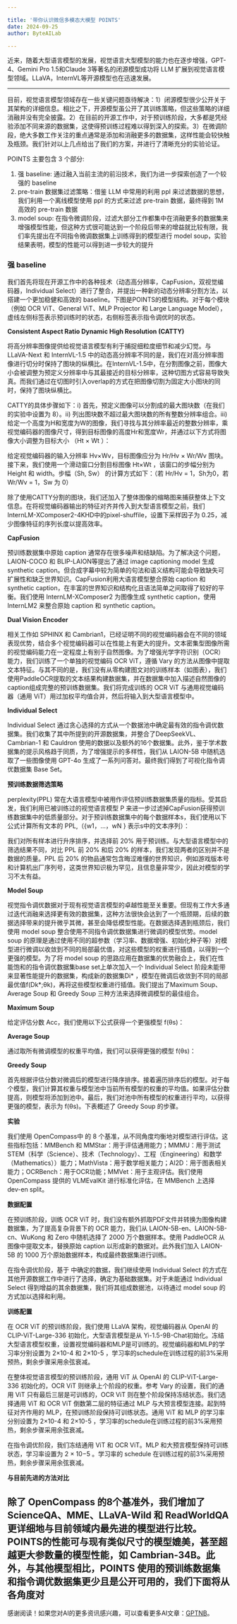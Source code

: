 ```yaml
---

title: '带你认识微信多模态大模型 POINTS'
date: 2024-09-25
author: ByteAILab

---
```


近来，随着大型语言模型的发展，视觉语言大型模型的能力也在逐步增强，GPT-4、Gemini Pro 1.5和Claude 3等著名的闭源模型成功将 LLM 扩展到视觉语言模型领域。LLaVA，InternVL等开源模型也在迅速发展。

---
目前，视觉语言模型领域存在一些关键问题亟待解决：1）闭源模型很少公开关于其架构的详细信息。相比之下，开源模型虽公开了其训练策略，但这些策略的详细消融并没有完全披露。2）在目前的开源工作中，对于预训练阶段，大多都是凭经验添加不同来源的数据集，这使得预训练过程难以得到深入的探索。3）在微调阶段，绝大多数工作关注的重点通常是添加和消融更多的数据集，这样性能会较快触及瓶颈。我们针对以上几点给出了我们的方案，并进行了清晰充分的实验论证。

POINTS 主要包含 3 个部分:
1. 强 baseline: 通过融入当前主流的前沿技术，我们为进一步探索创造了一个较强的 baseline
2. pre-train 数据集过滤策略：借鉴 LLM 中常用的利用 ppl 来过滤数据的思想，我们利用一个离线模型使用 ppl 的方式来过滤 pre-train 数据，最终得到 1M 高效的 pre-train 数据
3. model soup: 在指令微调阶段，过滤大部分工作都集中在消融更多的数据集来增强模型性能，但这种方式很可能达到一个阶段后带来的增益就比较有限，我们率先提出在不同指令微调数据集上训练得到的模型进行 model soup，实验结果表明，模型的性能可以得到进一步较大的提升

### 强 baseline

我们首先将现在开源工作中的各种技术（动态高分辨率，CapFusion，双视觉编码器，Individual Select）进行了整合，并提出一种新的动态分辨率分割方法，以搭建一个更加稳健和高效的 baseline。下图是POINTS的模型结构。对于每个模块（例如 OCR ViT、General ViT、MLP Projector 和 Large Language Model），虚线左侧标签表示预训练时的状态，右侧标签表示指令调优时的状态。

**Consistent Aspect Ratio Dynamic High Resolution (CATTY)**

将高分辨率图像提供给视觉语言模型有利于捕捉细粒度细节和减少幻觉。与 LLaVA-Next 和 InternVL-1.5 中的动态高分辨率不同的是，我们在对高分辨率图像进行切分时保持了图块的纵横比。在InternVL-1.5中，在分割图像之前，图像大小会被调整为预定义分辨率中与其最接近的目标分辨率，这种切图方式容易导致失真。而我们通过在切图时引入overlap的方式在把图像切割为固定大小图块的同时，保持了图块纵横比。

CATTY的具体步骤如下：i) 首先，预定义图像可以分割成的最大图块数（在我们的实验中设置为 8）。ii) 列出图块数不超过最大图块数的所有整数分辨率组合。iii) 给定一个高度为H和宽度为W的图像，我们寻找与其分辨率最近的整数分辨率，乘视觉编码器的图像尺寸，得到目标图像的高度Hr和宽度Wr，并通过以下方式将图像大小调整为目标大小 （Ht × Wt ）：

给定视觉编码器的输入分辨率 Hv×Wv，目标图像应分为 Hr/Hv × Wr/Wv 图块。接下来，我们使用一个滑动窗口分割目标图像 Ht×Wt ，该窗口的步幅分别为 Height 和 width。步幅（Sh, Sw） 的计算方式如下：（若 Hr/Hv = 1，Sh为0，若 Wr/Wv = 1，Sw 为 0）

除了使用CATTY分割的图块，我们还加入了整体图像的缩略图来捕获整体上下文信息。在将视觉编码器输出的特征对齐并传入到大型语言模型之前，我们InternLM-XComposer2-4KHD中的pixel-shuffile，设置下采样因子为 0.25，减少图像特征的序列长度以提高效率。

**CapFusion**

预训练数据集中原始 caption 通常存在很多噪声和结缺陷。为了解决这个问题，LAION-COCO 和 BLIP-LAION等提出了通过 image captioning model 生成 synthetic caption。但合成字幕中较为简单的句法和语义结构可能会导致缺失可扩展性和缺乏世界知识。CapFusion利用大语言模型整合原始 caption 和 synthetic caption，在丰富的世界知识和结构化且语法简单之间取得了较好的平衡。我们使用 InternLM-XComposer2 为图像生成 synthetic caption，使用 InternLM2 来整合原始 caption 和 synthetic caption。

**Dual Vision Encoder**

相关工作如 SPHINX 和 Cambrian1，已经证明不同的视觉编码器会在不同的领域表现优势，结合多个视觉编码器可以在性能上有更大的提升。文本密集型图像所需的视觉编码能力在一定程度上有别于自然图像。为了增强光学字符识别（OCR）能力，我们训练了一个单独的视觉编码 OCR ViT，遵循 Vary 的方法从图像中提取文本特征。与其不同的是，我们没有从零构建图文对的训练样本（如图表），我们使用PaddleOCR提取的文本结果构建数据集，并在数据集中加入描述自然图像的caption组成完整的预训练数据集。我们将完成训练的 OCR ViT 与通用视觉编码器（通用 ViT）用过加权平均值合并，然后将输入到大型语言模型中。

**Individual Select**

Individual Select 通过贪心选择的方式从一个数据池中确定最有效的指令调优数据集。我们收集了其中所提到的开源数据集，并整合了DeepSeekVL、Cambrian-1 和 Cauldron 使用的数据以及额外的16个数据集。此外，鉴于学术数据集的提示风格趋于同质，为了增强提示的多样性，我们从 LAION-5B 中随机选取了一些图像使用 GPT-4o 生成了一系列问答对。最终我们得到了可视化指令调优数据集 Base Set。

**预训练数据筛选策略**

perplexity(PPL) 常在大语言模型中被用作评估预训练数据集质量的指标。受其启发，我们利用已被训练过的视觉语言模型 P 来进一步过滤掉CapFusion获得预训练数据集中的低质量部分。对于预训练数据集中的每个数据样本s，我们使用以下公式计算所有文本的 PPL,（{w1，...，wN } 表示s中的文本序列）：

我们对所有样本进行升序排序，并选择前 20% 用于预训练。与大型语言模型中的筛选结果不同，对比 PPL 前 20% 和后 20% 的样本，我们发现两者的区别并不是数据的质量。PPL 后 20% 的物品通常包含晦涩难懂的世界知识，例如游戏版本号和计算机出厂序列号，这类世界知识极为罕见，且信息量非常少，因此对模型的学习不太有益。

**Model Soup**

视觉指令调优数据对于现有视觉语言模型的卓越性能至关重要。但现有工作大多通过迭代消融来选择更有效的数据集，这种方法很快会达到了一个瓶颈期，后续的数据选择带来的提升微乎其微，甚至会降低模型性能。在数据选择遇到瓶颈后，我们使用 model soup 整合使用不同指令调优数据集进行微调的模型优势。model soup 的原理是通过使用不同的超参数（学习率、数据增强、初始化种子等）对模型进行微调以收敛到不同的局部最优值，对这些模型的权重进行插值，以得到一个更强的模型。为了将 model soup 的思路应用在数据集的优势融合上，我们在性能饱和的指令调优数据集base set上单次加入一个 Individual Select 阶段未能带来显著性能提升的数据集，构成新的数据集Di* ，模型在微调后收敛到不同的局部最优值f(Dk*;θk)，再将这些模型权重进行插值。我们提出了Maximum Soup、Average Soup 和 Greedy Soup 三种方法来选择微调模型的最佳组合。

**Maximum Soup**

给定评估分数 Acc，我们使用以下公式获得一个更强模型 f(θs)：

**Average Soup**

通过取所有微调模型的权重平均值，我们可以获得更强的模型 f(θs)：

**Greedy Soup**

首先根据评估分数对微调后的模型进行降序排序。接着遍历排序后的模型。对于每个模型，我们计算其权重与模型池中当前所有模型的权重的平均值。如果评估分数提高，则模型将添加到池中。最后，我们对池中所有模型的权重进行平均，以获得更强的模型，表示为 f(θs)。下表概述了 Greedy Soup 的步骤。

**实验**

我们使用 OpenCompass中 的 8 个基准，从不同角度均衡地对模型进行评估。这些指标包括：MMBench 和 MMStar：用于评估通用能力；MMMU：用于测试STEM（科学（Science）、技术（Technology）、工程（Engineering）和数学（Mathematics））能力；MathVista：用于数学相关能力；AI2D：用于图表相关能力；OCRBench：用于OCR功能；MMVet：用于主观评估。我们使用 OpenCompass 提供的 VLMEvalKit 进行标准化评估，在 MMBench 上选择 dev-en split。

**数据配置**

在预训练阶段，训练 OCR ViT 时，我们没有额外抓取PDF文件并转换为图像构建数据集，为了提高复杂背景下的 OCR 能力，我们从 LAION-5B-en、LAION-5B-cn、WuKong 和 Zero 中随机选择了 2000 万个数据样本。使用 PaddleOCR 从图像中提取文本，替换原始 caption 以形成新的数据对。此外我们加入 LAION-5B 的 1000 万个原始数据样本，构成最终数据集进行训练。

在指令调优阶段，基于 中确定的数据，我们继续使用 Individual Select 的方式在其他开源数据工作中进行了选择，确定为基础数据集。对于未能通过 Individual Select 得到增益的其余数据集，我们将其组成数据池，以待通过 model soup 的方式加以选择和利用。

**训练配置**

在 OCR ViT 的预训练阶段，我们使用 LLaVA 架构，视觉编码器从 OpenAI 的 CLIP-ViT-Large-336 初始化，大型语言模型是从 Yi-1.5-9B-Chat初始化。冻结大型语言模型权重，设置视觉编码器和MLP是可训练的。视觉编码器和MLP的学习率分别设置为 2×10-4 和 2×10-5 ，学习率的schedule在训练过程的前3%采用预热，剩余步骤采用余弦衰减。

在整体视觉语言模型的预训练阶段，通用 ViT 从 OpenAI 的 CLIP-ViT-Large-336 初始化的，OCR ViT 则继承上个阶段的权重。参考 Vary 的设置，我们的通用 ViT 只有最后三层是可训练的，OCR ViT 则在整个阶段保持冻结状态。我们选择通用 ViT 和 OCR ViT 倒数第二层的特征通过 MLP 与大预言模型连接。起到特征对齐作用的 MLP，在预训练阶段保持可训练状态。通用 ViT 和 MLP 的学习率分别设置为 2×10-4 和 2×10-5 ，学习率的schedule在训练过程的前3%采用预热，剩余步骤采用余弦衰减。

在指令调优阶段，我们冻结通用 ViT 和 OCR ViT。MLP 和大预言模型保持可训练状态，学习率设置为 2 × 10−5 。学习率的 schedule 在训练过程的前3%采用预热，剩余步骤采用余弦衰减。

**与目前先进的方法对比**

除了 OpenCompass 的8个基准外，我们增加了ScienceQA、MME、LLaVA-Wild 和 ReadWorldQA 更详细地与目前领域内最先进的模型进行比较。POINTS的性能可与现有类似尺寸的模型媲美，甚至超越更大参数量的模型性能，如 Cambrian-34B。此外，与其他模型相比，POINTS 使用的预训练数据集和指令调优数据集更少且是公开可用的，我们下面将从各角度对
---
感谢阅读！如果您对AI的更多资讯感兴趣，可以查看更多AI文章：[GPTNB](https://gptnb.com)。